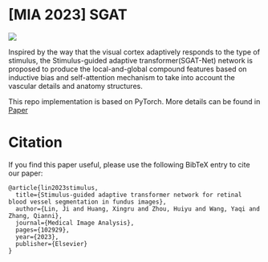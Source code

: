 # [MIA 2023] SGAT
![](https://ars.els-cdn.com/content/image/1-s2.0-S1361841523001895-ga1_lrg.jpg)

Inspired by the way that the visual cortex adaptively responds to the type of stimulus, the Stimulus-guided adaptive transformer(SGAT-Net) network is proposed to produce the local-and-global compound features based on inductive bias and self-attention mechanism to take into account the vascular details and anatomy structures.

This repo implementation is based on PyTorch. More details can be found in [Paper](https://doi.org/10.1016/j.media.2023.102929)

# Citation
If you find this paper useful, please use the following BibTeX entry to cite our paper:

```
@article{lin2023stimulus,
  title={Stimulus-guided adaptive transformer network for retinal blood vessel segmentation in fundus images},
  author={Lin, Ji and Huang, Xingru and Zhou, Huiyu and Wang, Yaqi and Zhang, Qianni},
  journal={Medical Image Analysis},
  pages={102929},
  year={2023},
  publisher={Elsevier}
}
```
